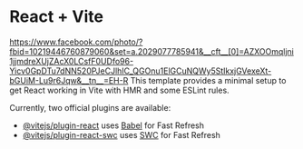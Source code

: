 # React + Vite
https://www.facebook.com/photo/?fbid=10219446760879060&set=a.2029077785941&__cft__[0]=AZXOOmqljni1jjmdreXUjZAcX0LCsfF0UDfo96-Yicv0GpDTu7dNN520PJeCJlhIC_QGOnu1ElGCuNQWy5StIkxjGVexeXt-bGUiM-Lu9r6Jqw&__tn__=EH-R
This template provides a minimal setup to get React working in Vite with HMR and some ESLint rules.

Currently, two official plugins are available:

- [@vitejs/plugin-react](https://github.com/vitejs/vite-plugin-react/blob/main/packages/plugin-react/README.md) uses [Babel](https://babeljs.io/) for Fast Refresh
- [@vitejs/plugin-react-swc](https://github.com/vitejs/vite-plugin-react-swc) uses [SWC](https://swc.rs/) for Fast Refresh
